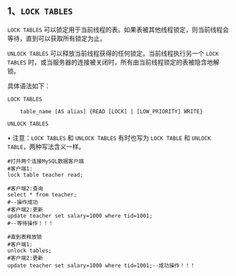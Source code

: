 ## 1、`LOCK TABLES`

`LOCK TABLES` 可以锁定用于当前线程的表。如果表被其他线程锁定，则当前线程会等待，直到可以获取所有锁定为止。

`UNLOCK TABLES` 可以释放当前线程获得的任何锁定。当前线程执行另一个 `LOCK TABLES` 时，或当服务器的连接被关闭时，所有由当前线程锁定的表被隐含地解锁。

具体语法如下：

~~~mysql
LOCK TABLES

	table_name [AS alias] {READ [LOCK] | [LOW_PRIORITY] WRITE}

UNLOCK TABLES
~~~



•    注意：`LOCK TABLES` 和 `UNLOCK TABLES` 有时也写为 `LOCK TABLE` 和 `UNLOCK TABLE`，两种写法含义一样。

~~~mysql
#打开两个连接MySQL数据客户端
#客户端1:
lock table teacher read;

#客户端2:查询
select * from teacher;
#--操作成功
#客户端2:更新
update teacher set salary=1000 where tid=1001;
#--等待操作！！！

#直到表释放锁
#客户端1:
unlock tables;
#客户端2:更新
update teacher set salary=1000 where tid=1001;--成功操作！！！
~~~

